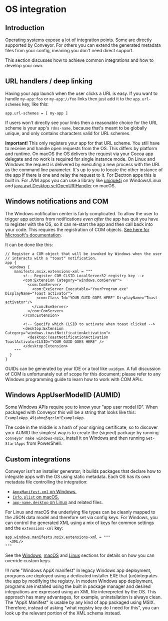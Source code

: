 # OS integration

## Introduction

Operating systems expose a lot of integration points. Some are directly supported by Conveyor. For others you can 
extend the generated metadata files from your config, meaning you don't need direct support.

This section discusses how to achieve common integrations and how to develop your own.

## URL handlers / deep linking

Having your app launch when the user clicks a URL is easy. If you want to handle `my-app:foo` or `my-app://foo` links then just add it to
the `app.url-schemes` key, like this:

```hocon
app.url-schemes = [ my-app ]
```

If users won't directly see your links then a reasonable choice for the URL scheme is your app's `rdns-name`, because that's meant to be globally unique, and only contains characters valid for URL schemes.

**Important!** This only registers your app for that URL scheme. You still have to receive and handle open requests from the
OS. This differs by platform and runtime. On macOS the OS delivers the request via your Cocoa app delegate and no work is required for
single instance mode. On Linux and Windows the request is delivered by executing a new process with the URL as the command line parameter.
It's up to you to locate the other instance of the app if there is one and relay the request to it. For Electron apps this is built in. For
JVM apps you can use a library like [unique4j](https://github.com/prat-man/unique4j) on Windows/Linux and [java.awt.Desktop.setOpenURIHandler](https://docs.oracle.com/en/java/javase/17/docs/api/java.desktop/java/awt/Desktop.html#setOpenURIHandler(java.awt.desktop.OpenURIHandler)) on macOS.

## Windows notifications and COM

The Windows notification center is fairly complicated. To allow the user to trigger app actions from notifications *even after* the app
has quit you have to register with the OS, so it can re-start the app and then call back into your code. This requires the registration of 
COM objects. [See here for Microsoft's documentation](https://learn.microsoft.com/en-us/windows/apps/design/shell/tiles-and-notifications/send-local-toast-desktop-cpp-wrl#packaged). 

It can be done like this:

```
// Register a COM object that will be invoked by Windows when the user 
// interacts with a "toast" notification.
app {
  windows {
    manifests.msix.extensions-xml = """
        <!-- Register COM CLSID LocalServer32 registry key -->
        <com:Extension Category="windows.comServer">
          <com:ComServer>
            <com:ExeServer Executable="YourProgram.exe" DisplayName="Toast activator">
              <com:Class Id="YOUR GUID GOES HERE" DisplayName="Toast activator"/>
            </com:ExeServer>
          </com:ComServer>
        </com:Extension>

        <!-- Specify which CLSID to activate when toast clicked -->
        <desktop:Extension Category="windows.toastNotificationActivation">
          <desktop:ToastNotificationActivation ToastActivatorCLSID="YOUR GUID GOES HERE" />
        </desktop:Extension>
    """
  }
}
```

GUIDs can be generated by your IDE or a tool like `uuidgen`. A full discussion of COM is unfortunately out of scope for this document; 
please refer to any Windows programming guide to learn how to work with COM APIs. 

## Windows AppUserModelID (AUMID)

Some Windows APIs require you to know your "app user model ID". When packaged with Conveyor this will be a string that looks like this:
`ExampleApp_49jahnq5qzr1m!ExampleApp`.

The code in the middle is a hash of your signing certificate, so to discover your AUMID the simplest way is to create the (signed) package 
by running `conveyor make windows-msix`, install it on Windows and then running `Get-StartApps` from PowerShell.

## Custom integrations

Conveyor isn't an installer generator; it builds packages that declare how to integrate apps with the OS using static metadata. Each
OS has its own metadata file controlling the integration:

* [`AppxManifest.xml` on Windows.](https://learn.microsoft.com/en-us/uwp/schemas/appxpackage/appx-package-manifest)
* [`Info.plist` on macOS.](https://developer.apple.com/library/archive/documentation/General/Reference/InfoPlistKeyReference/Introduction/Introduction.html)
* [`app-name.desktop` on Linux](https://specifications.freedesktop.org/desktop-entry-spec/desktop-entry-spec-latest.html) and related files.

For Linux and macOS the underlying file types can be cleanly mapped to the JSON data model and therefore set via config keys. For Windows,
you can control the generated XML using a mix of keys for common settings and the `extensions-xml` key:

```hocon
app.windows.manifests.msix.extensions-xml = """
  <XML/>
"""
```

See the [Windows](windows.md), [macOS](mac.md) and [Linux](linux.md) sections for details on how you can override custom keys.

!!! note "Windows AppX manifest"
    In legacy Windows app deployment, programs are deployed using a dedicated installer EXE that (un)integrates the app by modifying the
    registry. In modern Windows app deployment, programs are installed using the built in package manager and desired integrations are
    expressed using an XML file interepreted by the OS. This approach has many advantages, for example, uninstallation is always clean.
    The "AppX Manifest" is usable by any kind of app packaged using MSIX. Therefore, instead of asking "what registry key do I need for 
    this", you can look up the relevant portion of the XML schema instead.

